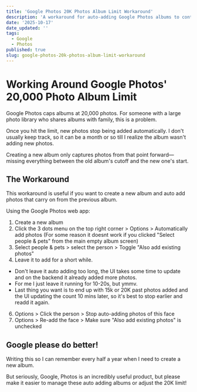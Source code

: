 ```yaml
---
title: 'Google Photos 20K Photos Album Limit Workaround'
description: 'A workaround for auto-adding Google Photos albums to continue where the last one left off.'
date: '2025-10-17'
date_updated: ''
tags:
  - Google
  - Photos
published: true
slug: google-photos-20k-photos-album-limit-workaround
---
```


# Working Around Google Photos' 20,000 Photo Album Limit

Google Photos caps albums at 20,000 photos. For someone with a large photo library who shares albums with family, this is a problem.

Once you hit the limit, new photos stop being added automatically. I don't usually keep track, so it can be a month or so till I realize the album wasn't adding new photos.

Creating a new album only captures photos from that point forward—missing everything between the old album's cutoff and the new one's start.

## The Workaround

This workaround is useful if you want to create a new album and auto add photos that carry on from the previous album.

Using the Google Photos web app:

1. Create a new album
2. Click the 3 dots menu on the top right corner > Options > Automatically add photos (For some reason it doesnt work if you clicked "Select people & pets" from the main empty album screen)
3. Select people & pets > select the person > Toggle "Also add existing photos"
4. Leave it to add for a short while.

- Don't leave it auto adding too long, the UI takes some time to update and on the backend it already added more photos.
- For me I just leave it running for 10-20s, but ymmv.
- Last thing you want is to end up with 15k or 20K past photos added and the UI updating the count 10 mins later, so it's best to stop earlier and readd it again.

6. Options > Click the person > Stop auto-adding photos of this face
7. Options > Re-add the face > Make sure "Also add existing photos" is unchecked

## Google please do better!

Writing this so I can remember every half a year when I need to create a new album.

But seriously, Google, Photos is an incredibly useful product, but please make it easier to manage these auto adding albums or adjust the 20K limit!
